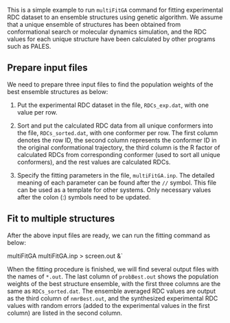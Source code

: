 This is a simple example to run `multiFitGA` command for fitting
experimental RDC dataset to an ensemble structures using genetic
algorithm. We assume that a unique ensemble of structures has been obtained
from conformational search or molecular dynamics simulation, and the RDC
values for each unique structure have been calculated by other programs such
as PALES.

## Prepare input files
We need to prepare three input files to find the population weights of the
best ensemble structures as below:

1) Put the experimental RDC dataset in the file, `RDCs_exp.dat`, with one
value per row.

2) Sort and put the calculated RDC data from all unique conformers into
the file, `RDCs_sorted.dat`, with one conformer per row. The first column
denotes the row ID, the second column represents the conformer ID in the
original conformational trajectory, the third column is the R factor of
calculated RDCs from corresponding conformer (used to sort all unique
conformers), and the rest values are calculated RDCs.

3) Specify the fitting parameters in the file, `multiFitGA.inp`. The
detailed meaning of each parameter can be found after the `//` symbol. This
file can be used as a template for other systems. Only necessary values
after the colon (:) symbols need to be updated.

## Fit to multiple structures
After the above input files are ready, we can run the fitting command as below:

   multiFitGA multiFitGA.inp  > screen.out &`

When the fitting procedure is finished, we will find several output files
with the names of `*.out`.  The last column of `probBest.out` shows the
population weights of the best structure ensemble, with the first three
columns are the same as `RDCs_sorted.dat`. The ensemble averaged RDC values
are output as the third column of `nmrBest.out`, and the synthesized
experimental RDC values with random errors (added to the experimental values
in the first column) are listed in the second column.

 
